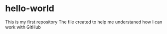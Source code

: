 # hello-world
This is my first repository
The file created to help me understaned how I can work with GitHub
